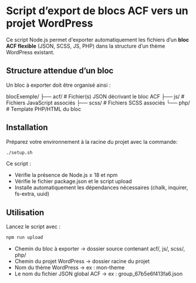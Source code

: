 # Script d’export de blocs ACF vers un projet WordPress

Ce script Node.js permet d'exporter automatiquement les fichiers d’un **bloc ACF flexible** (JSON, SCSS, JS, PHP) dans la structure d’un thème WordPress existant.  


## Structure attendue d’un bloc

Un bloc à exporter doit être organisé ainsi :

blocExemple/
├── acf/ # Fichier(s) JSON décrivant le bloc ACF
├── js/ # Fichiers JavaScript associés
├── scss/ # Fichiers SCSS associés
└── php/ # Template PHP/HTML du bloc


## Installation

Préparez votre environnement à la racine du projet avec la commande:
```bash
./setup.sh
```

Ce script :
- Vérifie la présence de Node.js ≥ 18 et npm
- Vérifie le fichier package.json et le script upload
- Installe automatiquement les dépendances nécessaires (chalk, inquirer, fs-extra, uuid)


## Utilisation

Lancez le script avec :
```bash
npm run upload
```

- Chemin du bloc à exporter → dossier source contenant acf/, js/, scss/, php/
- Chemin du projet WordPress → dossier racine du projet
- Nom du thème WordPress → ex : mon-theme
- Le nom du fichier JSON global ACF → ex : group_67b5e6f413fa6.json